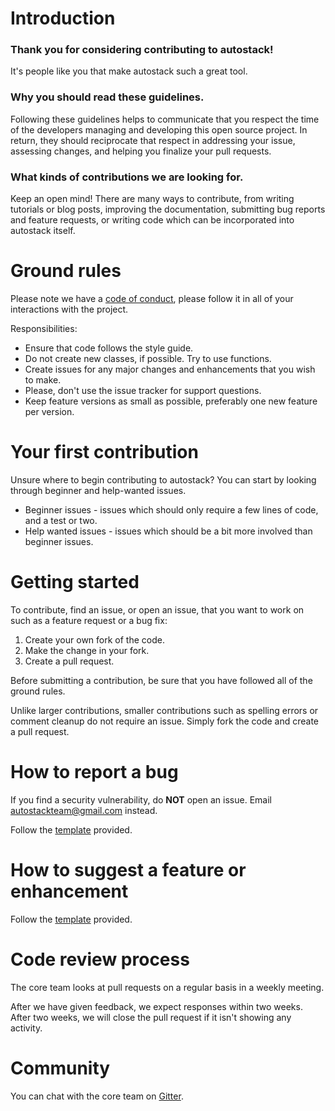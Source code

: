 # Introduction

### Thank you for considering contributing to autostack!

It's people like you that make autostack such a great tool.

### Why you should read these guidelines.

Following these guidelines helps to communicate that you respect the time of the developers managing and developing this open source project. In return, they should reciprocate that respect in addressing your issue, assessing changes, and helping you finalize your pull requests.

### What kinds of contributions we are looking for.

Keep an open mind! There are many ways to contribute, from writing tutorials or blog posts, improving the documentation, submitting bug reports and feature requests, or writing code which can be incorporated into autostack itself.

# Ground rules
Please note we have a [code of conduct](CODE_OF_CONDUCT.md), please follow it in all of your interactions with the project.

Responsibilities:
* Ensure that code follows the style guide.
* Do not create new classes, if possible. Try to use functions.
* Create issues for any major changes and enhancements that you wish to make.
* Please, don't use the issue tracker for support questions.
* Keep feature versions as small as possible, preferably one new feature per version.

# Your first contribution

Unsure where to begin contributing to autostack? You can start by looking through beginner and help-wanted issues.
* Beginner issues - issues which should only require a few lines of code, and a test or two.
* Help wanted issues - issues which should be a bit more involved than beginner issues.

# Getting started

To contribute, find an issue, or open an issue, that you want to work on such as a feature request or a bug fix:

1. Create your own fork of the code.
2. Make the change in your fork.
3. Create a pull request.

Before submitting a contribution, be sure that you have followed all of the ground rules.

Unlike larger contributions, smaller contributions such as spelling errors or comment cleanup do not require an issue. Simply fork the code and create a pull request.

# How to report a bug

If you find a security vulnerability, do **NOT** open an issue. Email autostackteam@gmail.com instead.

Follow the [template](.github/ISSUE_TEMPLATES/bug-report.md) provided.

# How to suggest a feature or enhancement

Follow the [template](.github/ISSUE_TEMPLATES/feature-request.md) provided.

# Code review process

The core team looks at pull requests on a regular basis in a weekly meeting.

After we have given feedback, we expect responses within two weeks. After two weeks, we will close the pull request if it isn't showing any activity.

# Community

You can chat with the core team on [Gitter](https://gitter.im/autostack-team/community?utm_source=share-link&utm_medium=link&utm_campaign=share-link).
